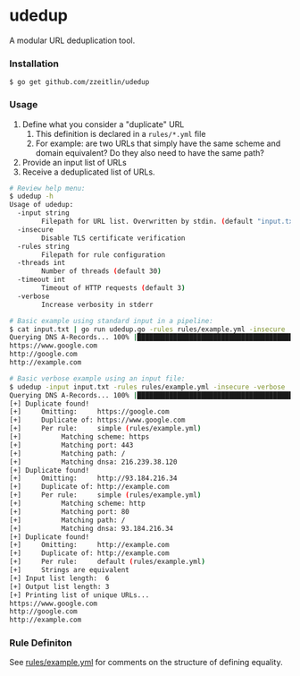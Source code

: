 # udedup
A modular URL deduplication tool.

### Installation
```
$ go get github.com/zzeitlin/udedup
```

### Usage
1. Define what you consider a "duplicate" URL
    1. This definition is declared in a `rules/*.yml` file
    1. For example: are two URLs that simply have the same scheme and domain equivalent? Do they also need to have the same path?
1. Provide an input list of URLs
1. Receive a deduplicated list of URLs.

```bash
# Review help menu:
$ udedup -h
Usage of udedup:
  -input string
    	Filepath for URL list. Overwritten by stdin. (default "input.txt")
  -insecure
    	Disable TLS certificate verification
  -rules string
    	Filepath for rule configuration
  -threads int
    	Number of threads (default 30)
  -timeout int
    	Timeout of HTTP requests (default 3)
  -verbose
    	Increase verbosity in stderr

# Basic example using standard input in a pipeline:
$ cat input.txt | go run udedup.go -rules rules/example.yml -insecure
Querying DNS A-Records... 100% |████████████████████████████████████████| (6/6)
https://www.google.com
http://google.com
http://example.com

# Basic verbose example using an input file:
$ udedup -input input.txt -rules rules/example.yml -insecure -verbose
Querying DNS A-Records... 100% |████████████████████████████████████████| (6/6)
[+] Duplicate found!
[+]     Omitting:     https://google.com
[+]     Duplicate of: https://www.google.com
[+]     Per rule:     simple (rules/example.yml)
[+]          Matching scheme: https
[+]          Matching port: 443
[+]          Matching path: /
[+]          Matching dnsa: 216.239.38.120
[+] Duplicate found!
[+]     Omitting:     http://93.184.216.34
[+]     Duplicate of: http://example.com
[+]     Per rule:     simple (rules/example.yml)
[+]          Matching scheme: http
[+]          Matching port: 80
[+]          Matching path: /
[+]          Matching dnsa: 93.184.216.34
[+] Duplicate found!
[+]     Omitting:     http://example.com
[+]     Duplicate of: http://example.com
[+]     Per rule:     default (rules/example.yml)
[+]     Strings are equivalent
[+] Input list length:  6
[+] Output list length: 3
[+] Printing list of unique URLs...
https://www.google.com
http://google.com
http://example.com
```

### Rule Definiton
See [rules/example.yml](rules/example.yml) for comments on the structure of defining equality.
